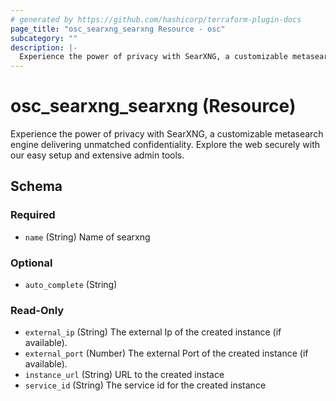 ```yaml
---
# generated by https://github.com/hashicorp/terraform-plugin-docs
page_title: "osc_searxng_searxng Resource - osc"
subcategory: ""
description: |-
  Experience the power of privacy with SearXNG, a customizable metasearch engine delivering unmatched confidentiality. Explore the web securely with our easy setup and extensive admin tools.
---
```


# osc_searxng_searxng (Resource)

Experience the power of privacy with SearXNG, a customizable metasearch engine delivering unmatched confidentiality. Explore the web securely with our easy setup and extensive admin tools.



<!-- schema generated by tfplugindocs -->
## Schema

### Required

- `name` (String) Name of searxng

### Optional

- `auto_complete` (String)

### Read-Only

- `external_ip` (String) The external Ip of the created instance (if available).
- `external_port` (Number) The external Port of the created instance (if available).
- `instance_url` (String) URL to the created instace
- `service_id` (String) The service id for the created instance
